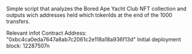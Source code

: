 Simple script that analyzes the Bored Ape Yacht Club NFT collection and outputs wich addresses held which tokenIds at the end of the 1000 transfers.

Relevant infot
Contract Address: "0xbc4ca0eda7647a8ab7c2061c2e118a18a936f13d"
Initial deployment block: 12287507n
